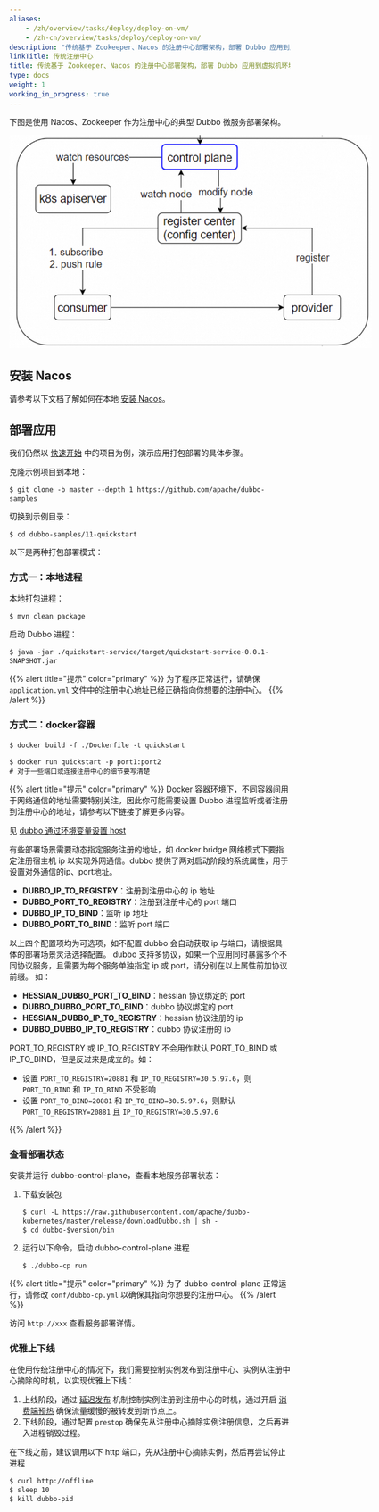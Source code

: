 ```yaml
---
aliases:
    - /zh/overview/tasks/deploy/deploy-on-vm/
    - /zh-cn/overview/tasks/deploy/deploy-on-vm/
description: "传统基于 Zookeeper、Nacos 的注册中心部署架构，部署 Dubbo 应用到虚拟机环境"
linkTitle: 传统注册中心
title: 传统基于 Zookeeper、Nacos 的注册中心部署架构，部署 Dubbo 应用到虚拟机环境
type: docs
weight: 1
working_in_progress: true
---
```


下图是使用 Nacos、Zookeeper 作为注册中心的典型 Dubbo 微服务部署架构。

<img src="/imgs/v3/manual/java/tutorial/kubernetes/kubernetes.png" style="max-width:650px;height:auto;" />

## 安装 Nacos
请参考以下文档了解如何在本地 [安装 Nacos]()。

## 部署应用
我们仍然以 [快速开始]() 中的项目为例，演示应用打包部署的具体步骤。

克隆示例项目到本地：
```shell
$ git clone -b master --depth 1 https://github.com/apache/dubbo-samples
````

切换到示例目录：
```shell
$ cd dubbo-samples/11-quickstart
```

以下是两种打包部署模式：

### 方式一：本地进程

本地打包进程：
```shell
$ mvn clean package
```

启动 Dubbo 进程：
```shell
$ java -jar ./quickstart-service/target/quickstart-service-0.0.1-SNAPSHOT.jar
```

{{% alert title="提示" color="primary" %}}
为了程序正常运行，请确保 `application.yml` 文件中的注册中心地址已经正确指向你想要的注册中心。
{{% /alert %}}

### 方式二：docker容器

```shell
$ docker build -f ./Dockerfile -t quickstart
```

```shell
$ docker run quickstart -p port1:port2
# 对于一些端口或连接注册中心的细节要写清楚
```

{{% alert title="提示" color="primary" %}}
Docker 容器环境下，不同容器间用于网络通信的地址需要特别关注，因此你可能需要设置 Dubbo 进程监听或者注册到注册中心的地址，请参考以下链接了解更多内容。

见 [dubbo 通过环境变量设置 host](https://github.com/apache/dubbo-samples/tree/master/2-advanced/dubbo-samples-docker)

有些部署场景需要动态指定服务注册的地址，如 docker bridge 网络模式下要指定注册宿主机 ip 以实现外网通信。dubbo 提供了两对启动阶段的系统属性，用于设置对外通信的ip、port地址。

* **DUBBO_IP_TO_REGISTRY**：注册到注册中心的 ip 地址
* **DUBBO_PORT_TO_REGISTRY**：注册到注册中心的 port 端口
* **DUBBO_IP_TO_BIND**：监听 ip 地址
* **DUBBO_PORT_TO_BIND**：监听 port 端口

以上四个配置项均为可选项，如不配置 dubbo 会自动获取 ip 与端口，请根据具体的部署场景灵活选择配置。
dubbo 支持多协议，如果一个应用同时暴露多个不同协议服务，且需要为每个服务单独指定 ip 或 port，请分别在以上属性前加协议前缀。 如：

* **HESSIAN_DUBBO_PORT_TO_BIND**：hessian 协议绑定的 port
* **DUBBO_DUBBO_PORT_TO_BIND**：dubbo 协议绑定的 port
* **HESSIAN_DUBBO_IP_TO_REGISTRY**：hessian 协议注册的 ip
* **DUBBO_DUBBO_IP_TO_REGISTRY**：dubbo 协议注册的 ip

PORT_TO_REGISTRY 或 IP_TO_REGISTRY 不会用作默认 PORT_TO_BIND 或 IP_TO_BIND，但是反过来是成立的。如：

* 设置 `PORT_TO_REGISTRY=20881` 和 `IP_TO_REGISTRY=30.5.97.6`，则 `PORT_TO_BIND` 和 `IP_TO_BIND` 不受影响
* 设置 `PORT_TO_BIND=20881` 和 `IP_TO_BIND=30.5.97.6`，则默认 `PORT_TO_REGISTRY=20881`  且 `IP_TO_REGISTRY=30.5.97.6`

{{% /alert %}}

### 查看部署状态
安装并运行 dubbo-control-plane，查看本地服务部署状态：

1. 下载安装包

	```shell
	$ curl -L https://raw.githubusercontent.com/apache/dubbo-kubernetes/master/release/downloadDubbo.sh | sh -
	$ cd dubbo-$version/bin
	```

2. 运行以下命令，启动 dubbo-control-plane 进程
	```shell
	$ ./dubbo-cp run
	```

{{% alert title="提示" color="primary" %}}
为了 dubbo-control-plane 正常运行，请修改 `conf/dubbo-cp.yml` 以确保其指向你想要的注册中心。
{{% /alert %}}

访问 `http://xxx` 查看服务部署详情。

### 优雅上下线
在使用传统注册中心的情况下，我们需要控制实例发布到注册中心、实例从注册中心摘除的时机，以实现优雅上下线：
1. 上线阶段，通过 [延迟发布]() 机制控制实例注册到注册中心的时机，通过开启 [消费端预热]() 确保流量缓慢的被转发到新节点上。
2. 下线阶段，通过配置 `prestop` 确保先从注册中心摘除实例注册信息，之后再进入进程销毁过程。

在下线之前，建议调用以下 http 端口，先从注册中心摘除实例，然后再尝试停止进程

```shell
$ curl http://offline
$ sleep 10
$ kill dubbo-pid
```